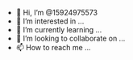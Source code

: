 - 👋 Hi, I’m @15924975573
- 👀 I’m interested in ...
- 🌱 I’m currently learning ...
- 💞️ I’m looking to collaborate on ...
- 📫 How to reach me ...

<!---
15924975573/15924975573 is a ✨ special ✨ repository because its `README.md` (this file) appears on your GitHub profile.
You can click the Preview link to take a look at your changes.
--->

